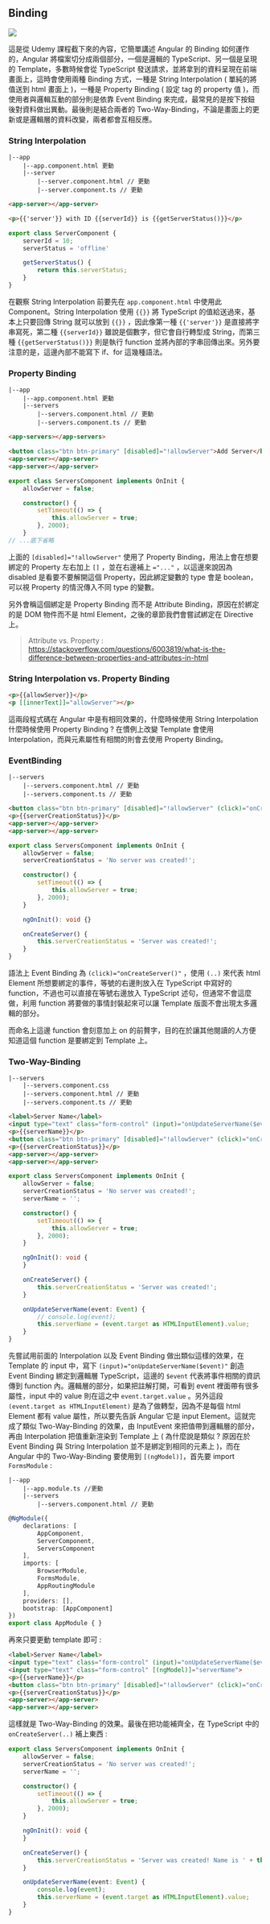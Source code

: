 ## Binding 

![  ](images/5-1.png)

這是從 Udemy 課程截下來的內容，它簡單講述 Angular 的 Binding 如何運作的，Angular 將檔案切分成兩個部分，一個是邏輯的 TypeScript、另一個是呈現的 Template，多數時候會從 TypeScript 發送請求，並將拿到的資料呈現在前端畫面上，這時會使用兩種 Binding 方式，一種是 String Interpolation ( 單純的將值送到 html 畫面上 )，一種是 Property Binding ( 設定 tag 的 property 值 )，而使用者與邏輯互動的部分則是依靠 Event Binding 來完成，最常見的是按下按鈕後對資料做出異動。最後則是結合兩者的 Two-Way-Binding，不論是畫面上的更新或是邏輯層的資料改變，兩者都會互相反應。

### String Interpolation

``` 
|--app
    |--app.component.html 更動
    |--server
        |--server.component.html // 更動
        |--server.component.ts // 更動
```

``` html
<app-server></app-server>
```

``` html
<p>{{'server'}} with ID {{serverId}} is {{getServerStatus()}}</p>
```

``` TypeScript
export class ServerComponent {
    serverId = 10;
    serverStatus = 'offline'

    getServerStatus() {
        return this.serverStatus;
    }
}
```

在觀察 String Interpolation 前要先在 `app.component.html` 中使用此 Component。String Interpolation 使用 `{{}}` 將 TypeScript 的值給送過來，基本上只要回傳 String 就可以放到 `{{}}` ，因此像第一種 `{{'server'}}` 是直接將字串寫死，第二種 `{{serverId}}` 雖說是個數字，但它會自行轉型成 String，而第三種 `{{getServerStatus()}}` 則是執行 function 並將內部的字串回傳出來。另外要注意的是，這邊內部不能寫下 if、for 這幾種語法。

### Property Binding

``` 
|--app
    |--app.component.html 更動
    |--servers
        |--servers.component.html // 更動
        |--servers.component.ts // 更動
```

``` html
<app-servers></app-servers>
```

``` html
<button class="btn btn-primary" [disabled]="!allowServer">Add Server</button>
<app-server></app-server>
<app-server></app-server>
```

``` TypeScript
export class ServersComponent implements OnInit {
    allowServer = false;

    constructor() {
        setTimeout(() => {
            this.allowServer = true;
        }, 2000);
    }
// ...底下省略 
```

上面的 `[disabled]="!allowServer"` 使用了 Property Binding，用法上會在想要綁定的 Property 左右加上 `[]` ，並在右邊補上 `="..."` ，以這邊來說因為 disabled 是看要不要解開這個 Property，因此綁定變數的 type 會是 boolean，可以視 Property 的情況傳入不同 type 的變數。

另外會稱這個綁定是 Property Binding 而不是 Attribute Binding，原因在於綁定的是 DOM 物件而不是 html Element，之後的章節我們會嘗試綁定在 Directive 上。

> Attribute vs. Property : https://stackoverflow.com/questions/6003819/what-is-the-difference-between-properties-and-attributes-in-html

### String Interpolation vs. Property Binding

``` html
<p>{{allowServer}}</p>
<p [[innerText]]="allowServer"></p>
```

這兩段程式碼在 Angular 中是有相同效果的，什麼時候使用 String Interpolation 什麼時候使用 Property Binding ? 在慣例上改變 Template 會使用 Interpolation，而與元素屬性有相關的則會去使用 Property Binding。

### EventBinding

``` 
|--servers
    |--servers.component.html // 更動
    |--servers.component.ts // 更動
```

``` html
<button class="btn btn-primary" [disabled]="!allowServer" (click)="onCreateServer()">Add Server</button>
<p>{{serverCreationStatus}}</p>
<app-server></app-server>
<app-server></app-server>
```

``` TypeScript
export class ServersComponent implements OnInit {
    allowServer = false;
    serverCreationStatus = 'No server was created!';

    constructor() {
        setTimeout(() => {
            this.allowServer = true;
        }, 2000);
    }

    ngOnInit(): void {}

    onCreateServer() {
        this.serverCreationStatus = 'Server was created!';
    }
}
```

語法上 Event Binding 為 `(click)="onCreateServer()"` ，使用 `(..)` 來代表 html Element 所想要綁定的事件，等號的右邊則放入在 TypeScript 中寫好的 function，不過也可以直接在等號右邊放入 TypeScript 述句，但通常不會這麼做，利用 function 將要做的事情封裝起來可以讓 Template 版面不會出現太多邏輯的部分。

而命名上這邊 function 會刻意加上 on 的前贅字，目的在於讓其他閱讀的人方便知道這個 function 是要綁定到 Template 上。

### Two-Way-Binding

``` 
|--servers
    |--servers.component.css
    |--servers.component.html // 更動
    |--servers.component.ts // 更動
```

``` html
<label>Server Name</label>
<input type="text" class="form-control" (input)="onUpdateServerName($event)">
<p>{{serverName}}</p>
<button class="btn btn-primary" [disabled]="!allowServer" (click)="onCreateServer()">Add Server</button>
<p>{{serverCreationStatus}}</p>
<app-server></app-server>
<app-server></app-server>
```

``` TypeScript
export class ServersComponent implements OnInit {
    allowServer = false;
    serverCreationStatus = 'No server was created!';
    serverName = '';

    constructor() {
        setTimeout(() => {
            this.allowServer = true;
        }, 2000);
    }

    ngOnInit(): void {
    }

    onCreateServer() {
        this.serverCreationStatus = 'Server was created!';
    }

    onUpdateServerName(event: Event) {
        // console.log(event);
        this.serverName = (event.target as HTMLInputElement).value;
    }
}
```

先嘗試用前面的 Interpolation 以及 Event Binding 做出類似這樣的效果，在 Template 的 input 中，寫下 `(input)="onUpdateServerName($event)"` 創造 Event Binding 綁定到邏輯層 TypeScript，這邊的 `$event` 代表將事件相關的資訊傳到 function 內。邏輯層的部分，如果把註解打開，可看到 event 裡面帶有很多屬性，input 中的 value 則在這之中 `event.target.value` 。另外這段 `(event.target as HTMLInputElement)` 是為了做轉型，因為不是每個 html Element 都有 value 屬性，所以要先告訴 Angular 它是 input Element。這就完成了類似 Two-Way-Binding 的效果，由 InputEvent 來把值帶到邏輯層的部分，再由 Interpolation 把值重新渲染到 Template 上 ( 為什麼說是類似 ? 原因在於 Event Binding 與 String Interpolation 並不是綁定到相同的元素上 )，而在 Angular 中的 Two-Way-Binding 要使用到 `[(ngModel)]`，首先要 import `FormsModule` :

``` 
|--app
    |--app.module.ts //更動
    |--servers
        |--servers.component.html // 更動
```

``` TypeScript
@NgModule({
    declarations: [
        AppComponent,
        ServerComponent,
        ServersComponent
    ],
    imports: [
        BrowserModule,
        FormsModule,
        AppRoutingModule
    ],
    providers: [],
    bootstrap: [AppComponent]
})
export class AppModule { }
```

再來只要更動 template 即可 :

``` html
<label>Server Name</label>
<input type="text" class="form-control" (input)="onUpdateServerName($event)">
<input type="text" class="form-control" [(ngModel)]="serverName">
<p>{{serverName}}</p>
<button class="btn btn-primary" [disabled]="!allowServer" (click)="onCreateServer()">Add Server</button>
<p>{{serverCreationStatus}}</p>
<app-server></app-server>
<app-server></app-server>
```

這樣就是 Two-Way-Binding 的效果。最後在把功能補齊全，在 TypeScript 中的 `onCreateServer(..)` 補上東西 :

``` TypeScript
export class ServersComponent implements OnInit {
    allowServer = false;
    serverCreationStatus = 'No server was created!';
    serverName = '';

    constructor() {
        setTimeout(() => {
            this.allowServer = true;
        }, 2000);
    }

    ngOnInit(): void {
    }

    onCreateServer() {
        this.serverCreationStatus = 'Server was created! Name is ' + this.serverName;
    }

    onUpdateServerName(event: Event) {
        console.log(event);
        this.serverName = (event.target as HTMLInputElement).value;
    }
}
```
